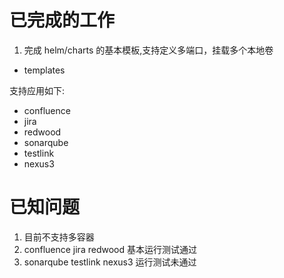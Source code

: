 # 已完成的工作

1. 完成 helm/charts 的基本模板,支持定义多端口，挂载多个本地卷

* templates  

支持应用如下:

* confluence
* jira
* redwood
* sonarqube
* testlink 
* nexus3

# 已知问题

1. 目前不支持多容器
2. confluence jira redwood 基本运行测试通过
3. sonarqube testlink nexus3 运行测试未通过

